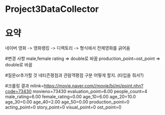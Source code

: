 # Project3DataCollector

# 요약
네이버 영화 -> 영화랭킹 -> 디렉토리 -> 형식에서 전체영화를 긁어옴

#변경 사항
male,female rating => double로 바꿈
production_point~ost_point => double로 바꿈

#질문or추가할 것
네티즌평점과 관람객평점 구분 어떻게 할지. (타입을 줘서?)

#크롤링 결과 
mlink=https://movie.naver.com//movie/bi/mi/point.nhn?code=73430
movieno=73430
evaluation_point=6.00
people_count=4
male_rating=6.00
female_rating=0.00
age_10=6.00
age_20=10.0
age_30=0.00
age_40=2.00
age_50=0.00
production_point=0
acting_point=0
story_point=0
visual_point=0
ost_point=0
